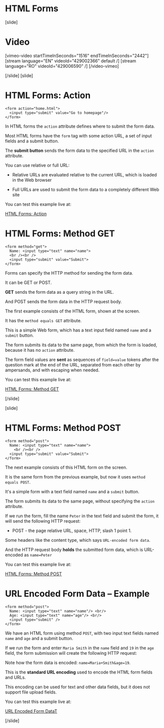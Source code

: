 # HTML Forms
[slide]
# Video

[vimeo-video startTimeInSeconds="1516" endTimeInSeconds="2442"]
[stream language="EN" videoId="429002366" default /]
[stream language="RO" videoId="429006590"  /]
[/video-vimeo]

[/slide]
[slide]
# HTML Forms: Action

```
<form action="home.html">
  <input type="submit" value="Go to homepage"/>
</form>
```

In HTML forms the `action` attribute defines where to submit the form data.

Most HTML forms have the `form` tag with some action URL, a set of input fields and a submit button.

The **submit button** sends the form data to the specified URL in the `action` attribute.

You can use relative or full URL:

- Relative URLs are evaluated relative to the current URL, which is loaded in the Web browser

- Full URLs are used to submit the form data to a completely different Web site

You can test this example live at:

[HTML Forms: Action](https://repl.it/@nakov/http-form-example#index.html)


# HTML Forms: Method GET

``` 
<form method="get">  
  Name: <input type="text" name="name">  
  <br /><br />
  <input type="submit" value="Submit">
</form>
```

Forms can specify the HTTP method for sending the form data.

It can be GET or POST.

**GET** sends the form data as a query string in the URL.

And POST sends the form data in the HTTP request body.

The first example consists of the HTML form, shown at the screen.

It has the `method equals GET` attribute.

This is a simple Web form, which has a text input field named `name` and a `submit` button.

The form submits its data to the same page, from which the form is loaded, because it has no `action` attribute.

The form field values are **sent** as sequences of `field=value` tokens after the question mark at the end of the URL, separated from each other by ampersands, and with escaping when needed.

You can test this example live at:

[HTML Forms: Method GET](https://repl.it/@nakov/http-get-example)

[/slide]

[slide]
# HTML Forms: Method POST

``` 
<form method="post">
  Name: <input type="text" name="name">
    <br /><br />
  <input type="submit" value="Submit">
</form>

```

The next example consists of this HTML form on the screen.

It is the same form from the previous example, but now it uses `method equals POST`.

It's a simple form with a text field named `name` and a `submit` button.

The form submits its data to the same page, without specifying the `action` attribute.

If we run the form, fill the name `Peter` in the text field and submit the form, it will send the following HTTP request:

- POST - the page relative URL, space, HTTP, slash 1 point 1.

Some headers like the content type, which says `URL-encoded form data`.

And the HTTP request body **holds** the submitted form data, which is URL-encoded as `name=Peter`

You can test this example live at:

[HTML Forms: Method POST](https://repl.it/@nakov/http-post-example)


# URL Encoded Form Data – Example

```
<form method="post">
  Name: <input type="text" name="name"/> <br/>
  Age: <input type="text" name="age"/> <br/>
  <input type="submit" />
</form>
```

We have an HTML form using method `POST`, with two input text fields named `name` and `age` and a submit button.

If we run the form and enter `Maria Smith` in the `name` field and `19` in the `age` field, the form submission will create the following HTTP request:

Note how the form data is encoded: `name=Maria+Smith&age=19`.

This is the **standard URL encoding** used to encode the HTML form fields and URLs.

This encoding can be used for text and other data fields, but it does not support file upload fields.

You can test this example live at:

[URL Encoded Form DataT](https://repl.it/@nakov/http-post-example)

[/slide]

